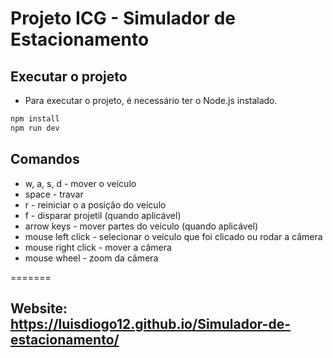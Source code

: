 # Projeto ICG - Simulador de Estacionamento

##  Executar o projeto
- Para executar o projeto, é necessário ter o Node.js instalado.
```bash
npm install
npm run dev
```
## Comandos
- w, a, s, d - mover o veículo
- space - travar
- r - reiniciar o a posição do veículo
- f - disparar projetil (quando aplicável)
- arrow keys - mover partes do veículo (quando aplicável)
- mouse left click - selecionar o veículo que foi clicado ou rodar a câmera
- mouse right click - mover a câmera
- mouse wheel - zoom da câmera

=======

## Website: https://luisdiogo12.github.io/Simulador-de-estacionamento/